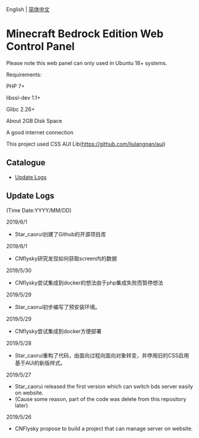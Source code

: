 English | [简体中文](https://github.com/Star-caorui/MCBE-Web-Control-Panel/blob/master/README_zh.md)

Minecraft Bedrock Edition Web Control Panel
======
Please note this web panel can only used in Ubuntu 18+ systems.

Requirements:

PHP 7+

libssl-dev 1.1+

Glibc 2.26+

About 2GB Disk Space

A good internet connection

This project used CSS AUI Lib(https://github.com/liulangnan/aui)  

## Catalogue
* [Update Logs](#update-logs)

## Update Logs
(Time Date:YYYY/MM/DD)

2019/6/1
* Star_caorui创建了Github的开源项目库

2019/6/1
* CNflysky研究发现如何获取screen内的数据

2019/5/30
* CNflysky尝试集成到docker的想法由于php集成失败而暂停想法

2019/5/29
* Star_caorui初步编写了预安装环境。

2019/5/29
* CNflysky尝试集成到docker方便部署

2019/5/28
* Star_caorui重构了代码，由面向过程向面向对象转变，并停用旧的CSS启用基于AUi的新版样式。

2019/5/27 
* Star_caorui released the first version which can switch bds server easily on website.
* (Cause some reason, part of the code was delete from this repository later)

2019/5/26
* CNFlysky propose to build a project that can manage server on website.
